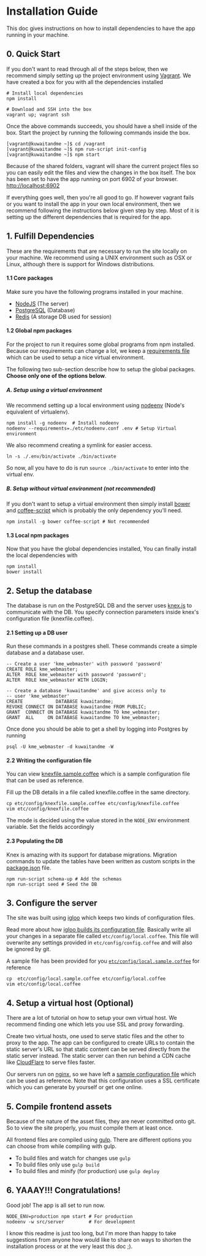 Installation Guide
==================
This doc gives instructions on how to install dependencies to have the app running in your machine.

## 0. Quick Start
If you don't want to read through all of the steps below, then we recommend simply setting up the project environment using [Vagrant](https://www.vagrantup.com/). We have created a box for you with all the dependencies installed

    # Install local dependencies
    npm install

    # Download and SSH into the box
    vagrant up; vagrant ssh

Once the above commands succeeds, you should have a shell inside of the box. Start the project by running the following commands inside the box.

    [vagrant@kuwaitandme ~]$ cd /vagrant
    [vagrant@kuwaitandme ~]$ npm run-script init-config
    [vagrant@kuwaitandme ~]$ npm start

Because of the shared folders, vagrant will share the current project files so you can easily edit the files and view the changes in the box itself. The box has been set to have the app running on port 6902 of your browser. [http://localhost:6902](http://localhost:6902)

If everything goes well, then you're all good to go. If however vagrant fails or you want to install the app in your own local environment, then we recommend following the instructions below given step by step. Most of it is setting up the different dependencies that is required for the app. 


## 1. Fulfill Dependencies
These are the requirements that are necessary to run the site locally on your machine. We recommend using a UNIX environment such as OSX or Linux, although there is support for Windows distributions.


#### 1.1 Core packages

Make sure you have the following programs installed in your machine.

 + [NodeJS](https://nodejs.org/) (The server)
 + [PostgreSQL](http://www.postgresql.org/) (Database)
 + [Redis](http://redis.io/) (A storage DB used for session)


#### 1.2 Global npm packages
For the project to run it requires some global programs from npm installed. Because our requirements can change a lot, we keep a [requirements file](etc/nodeenv.conf) which can be used to setup a nice virtual environment. 

The following two sub-section describe how to setup the global packages. **Choose only one of the options below**.


##### A. Setup using a virtual environment
We recommend setting up a local environment using [nodeenv](https://github.com/ekalinin/nodeenv) (Node's equivalent of virtualenv). 

    npm install -g nodeenv  # Install nodeenv
    nodeenv --requirements=./etc/nodeenv.conf .env # Setup Virtual environment

We also recommend creating a symlink for easier access.

    ln -s ./.env/bin/activate ./bin/activate

So now, all you have to do is run ``` source ./bin/activate ``` to enter into the virtual env. 
 

##### B. Setup without virtual environment (not recommended)
If you don't want to setup a virtual environment then simply install [bower](https://bower.io) and [coffee-script](http://coffeescript.org/) which is probably the only dependency you'll need. 

    npm install -g bower coffee-script # Not recommended


#### 1.3 Local npm packages
Now that you have the global dependencies installed, You can finally install the local dependencies with

    npm install
    bower install



## 2. Setup the database
The database is run on the PostgreSQL DB and the server uses [knex.js](http://knexjs.org) to communicate with the DB. You specify connection parameters inside knex's configuration file (knexfile.coffee).


#### 2.1 Setting up a DB user
Run these commands in a postgres shell. These commands create a simple database and a database user.

    -- Create a user 'kme_webmaster' with password 'password'
    CREATE ROLE kme_webmaster;
    ALTER  ROLE kme_webmaster with password 'password';
    ALTER  ROLE kme_webmaster WITH LOGIN;

    -- Create a database 'kuwaitandme' and give access only to 
    -- user 'kme_webmaster'
    CREATE            DATABASE kuwaitandme;
    REVOKE CONNECT ON DATABASE kuwaitandme FROM PUBLIC;
    GRANT  CONNECT ON DATABASE kuwaitandme TO kme_webmaster;
    GRANT  ALL     ON DATABASE kuwaitandme TO kme_webmaster;


Once done you should be able to get a shell by logging into Postgres by running

    psql -U kme_webmaster -d kuwaitandme -W

#### 2.2 Writing the configuration file
You can view [knexfile.sample.coffee](etc/config/knexfile.sample.coffee) which is a sample configuration file that can be used as reference. 

Fill up the DB details in a file called knexfile.coffee in the same directory.

    cp etc/config/knexfile.sample.coffee etc/config/knexfile.coffee
    vim etc/config/knexfile.coffee

The mode is decided using the value stored in the ```NODE_ENV``` environment variable. Set the fields accordingly

#### 2.3 Populating the DB
Knex is amazing with its support for database migrations. Migration commands to update the tables have been written as custom scripts in the [package.json](package.json) file.

    npm run-script schema-up # Add the schemas
    npm run-script seed # Seed the DB


<!-- /#### 3. Compile Assets -->

## 3. Configure the server
The site was built using [igloo](https://www.npmjs.com/package/igloo) which keeps two kinds of configuration files. 

Read more about how [igloo builds its configuration file](https://github.com/niftylettuce/igloo/blob/master/lib/boot/settings.js). Basically write all your changes in a separate file called ```etc/config/local.coffee```. This file will overwrite any settings provided in ```etc/config/config.coffee``` and will also be ignored by git.

A sample file has been provided for you [```etc/config/local.sample.coffee```](etc/config/local.sample.coffee) for reference

    cp  etc/config/local.sample.coffee etc/config/local.coffee
    vim etc/config/local.coffee


## 4. Setup a virtual host (Optional)
There are a lot of tutorial on how to setup your own virtual host. We recommend finding one which lets you use SSL and proxy forwarding.

Create two virtual hosts, one used to serve static files and the other to proxy to the app. The app can be configured to create URLs to contain the static server's URL so that static content can be served directly from the static server instead. The static server can then run behind a CDN cache like [CloudFlare](https://www.cloudflare.com) to serve files faster.

Our servers run on [nginx](http://nginx.org/), so we have left a [sample configuration file](etc/nginx.conf) which can be used as reference. Note that this configuration uses a SSL certificate which you can generate by yourself or get one online.


## 5. Compile frontend assets
Because of the nature of the asset files, they are never committed onto git. So to view the site properly, you must compile them at least once.

All frontend files are compiled using [gulp](https://gulpjs.com). There are different options you can choose from while compiling with gulp.

  + To build files and watch for changes use ``` gulp ```
  + To build files only use ```gulp build```
  + To build files and minify (for production) use ```gulp deploy ```


## 6. YAAAY!!! Congratulations!
Good job! The app is all set to run now.

    NODE_ENV=production npm start # For production 
    nodeenv -w src/server         # For development

I know this readme is just too long, but I'm more than happy to take suggestions from anyone how would like to share on ways to shorten the installation process or at the very least this doc ;).

